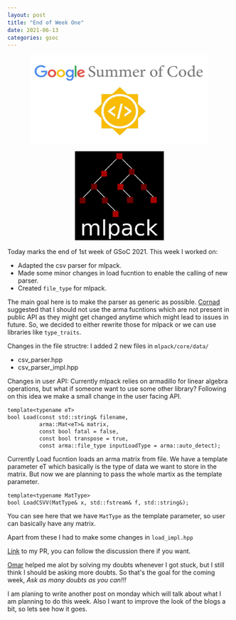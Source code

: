 ```yaml
---
layout: post
title: "End of Week One"
date: 2021-06-13
categories: gsoc
---
```

<p align="center">
  <img src="/images/gsoc-logo.png" width=400 height=200>
</p>
<p align="center">
  <img src="/images/mlpack-logo.png">
</p>

Today marks the end of 1st week of GSoC 2021. This week I worked on:
* Adapted the csv parser for mlpack.
* Made some minor changes in load fucntion to enable the calling of new parser.
* Created `file_type` for mlpack.

The main goal here is to make the parser as generic as possible. [Cornad](https://github.com/conradsnicta) suggested that I should not use the arma fucntions which are not present in public API as they might get changed anytime which might lead to issues in future. So, we decided to either rewrite those for mlpack or we can use libraries like `type_traits`.

Changes in the file structre:
I added 2 new files in `mlpack/core/data/`
* csv_parser.hpp
* csv_parser_impl.hpp

Changes in user API:
Currently mlpack relies on armadillo for linear algebra operations, but what if someone want to use some other library? Following on this idea we make a small change in the user facing API.

```
template<typename eT>
bool Load(const std::string& filename,
          arma::Mat<eT>& matrix,
          const bool fatal = false,
          const bool transpose = true,
          const arma::file_type inputLoadType = arma::auto_detect);

```

Currently Load fucntion loads an arma matrix from file. We have a template parameter eT which basically is the type of data we want to store in the matrix. But now we are planning to pass the whole martix as the template parameter.

```
template<typename MatType>
bool LoadCSVV(MatType& x, std::fstream& f, std::string&);

```
You can see here that we have `MatType` as the template parameter, so user can basically have any matrix.

Apart from these I had to make some changes in `load_impl.hpp`

[Link](https://github.com/mlpack/mlpack/pull/2942) to my PR, you can follow the discussion there if you want.

[Omar](https://github.com/shrit) helped me alot by solving my doubts whenever I got stuck, but I still think I should be asking more doubts. So that's the goal for the coming week, *Ask as many doubts as you can!!!*

I am planing to write another post on monday which will talk about what I am planning to do this week. Also I want to improve the look of the blogs a bit, so lets see how it goes.



